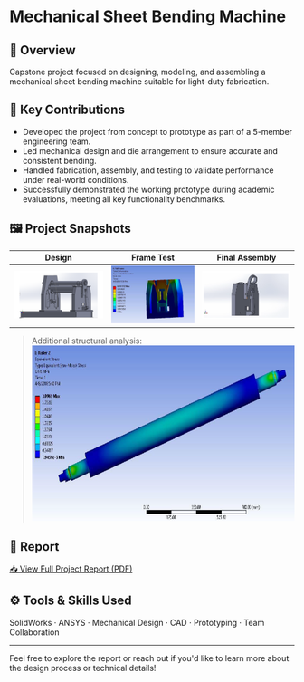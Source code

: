 # Mechanical Sheet Bending Machine

## 📌 Overview
Capstone project focused on designing, modeling, and assembling a mechanical sheet bending machine suitable for light-duty fabrication.

## 🔧 Key Contributions
- Developed the project from concept to prototype as part of a 5-member engineering team.
- Led mechanical design and die arrangement to ensure accurate and consistent bending.
- Handled fabrication, assembly, and testing to validate performance under real-world conditions.
- Successfully demonstrated the working prototype during academic evaluations, meeting all key functionality benchmarks.

## 🖼️ Project Snapshots
| Design | Frame Test | Final Assembly |
|--------|------------|----------------|
| ![3D Model](Machine_3D%20model.png) | ![Frame Test](Frame_Test%20on%20Ansys.png) | ![Swing Arm](3D%20model_of%20Swing%20Arm.png) |

> Additional structural analysis:  
> ![Roller Stress](Roller_Stress%20test.png)

## 📄 Report
[📥 View Full Project Report (PDF)](Report%20on%20Bending%20Machine.pdf)

## ⚙️ Tools & Skills Used
SolidWorks · ANSYS · Mechanical Design · CAD · Prototyping · Team Collaboration

---

Feel free to explore the report or reach out if you'd like to learn more about the design process or technical details!
